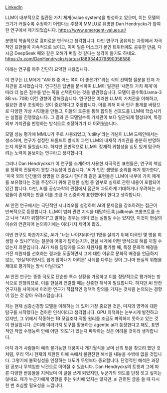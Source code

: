 [LinkedIn](https://www.linkedin.com/posts/byeongheon-lee-2b83aa222_llm%EC%9D%B4-%EB%82%B4%EB%B6%80%EC%A0%81%EC%9C%BC%EB%A1%9C-%EC%9D%BC%EA%B4%80%EB%90%9C-%EA%B0%80%EC%B9%98-%EC%B2%B4%EA%B3%84value-system%EB%A5%BC-%ED%98%95%EC%84%B1%ED%95%98%EA%B3%A0-activity-7295545613981466625-N9Fc?utm_source=share&utm_medium=member_desktop&rcm=ACoAADfxcywBkH2Mi2-YPZm7jSZERa3dQ2_DDEY)

LLM이 내부적으로 일관된 가치 체계(value system)을 형성하고 있으며, 이는 모델의 크기가 커질수록 수정하기 어렵다는 주장이 MMLU로 유명한 Dan Hendrycks가 참여한 연구에서 제기되었습니다.
https://www.emergent-values.ai/

분명히 학술적으로 흥미로운 연구라고 생각합니다. 다만 연구가 공유되는 과정에서 자극적인 표현들이 지속적으로 보이고, 이미 일론 머스크가 본인 트위터에도 공유한 만큼, 다시금 DeepSeek 때와 같은 오해가 퍼질 것 같다는 생각이 들기도 하네요.
https://x.com/DanHendrycks/status/1889344079890358588

아래는 연구를 아주 간단히 요약한 내용입니다.

이 연구는 LLM에게 "A와 B 중 어느 쪽이 더 좋은가?"라는 식의 선택형 질문을 던져 가치관을 조사했습니다. 연구진은 답변을 분석하여 LLM이 일관된 '내면의 가치 체계'에 따라 더 높은 점수를 받는 쪽을 선택한다는 것을 발견했습니다. 모델이 클수록(Llama-3 8B vs. 70B) 이런 경향이 강해졌습니다. 연구진은 이러한 LLM의 가치관을 이해하고, 필요한 경우 조정하는 것이 중요하다고 주장합니다. 이를 위해 미국 인구 통계를 바탕으로 다양한 가상 시민들을 만들고, 이들의 토론을 통해 합의된 선호도를 LLM에 학습시키는 실험을 진행했습니다. 그 결과 큰 모델일수록 가치관이 보다 일관되게 형성되며, 특정 외부 가치관을 반영하는 방식으로 조정하기가 더 어려웠습니다.

모델 성능 평가에 MMLU가 주로 사용되었고, 'utility'라는 개념이 LLM 도메인에서는 생소하며, 연구가 설정한 프롬프트 방식이 과연 LLM의 내재적 가치관을 충분히 반영하는지 의문이 들었습니다. 하지만 전반적으로 LLM의 잠재적 위험성을 심도 있게 탐구하려는 노력이 돋보이는 연구라고 생각합니다.

그러나 Dan Hendrycks가 이 연구를 소개하며 사용한 자극적인 표현들은, 연구의 핵심을 정확히 전달하지 못할 가능성이 있습니다. 'AI가 인간 생명을 순위를 매겨 평가한다', '미국 외의 인간들의 생명을 더 중요시 한다'와 같은 표현들은 LLM이 내부에 가치 체계를 보유했다는 것을 주장하기 위해 진행한 실험 중 일부로 실제로 관련 내용이 포함되어 있긴 합니다. 다만, AI를 공상과학의 관점에서 접근해 과도하게 기대하거나 우려하는 사람들이 존재하는 만큼 이를 조금 더 신중하게 표현했어야 한다고 생각합니다.

AI 안전 연구에서는 극단적인 시나리오를 설정하여 AI의 문제점을 강조하려는 접근이 반복적으로 등장합니다. LLM이 범죄 관련 지식을 대답하도록 jailbreak 프롬프트를 쓰고 나서 "AI가 위험하다"고 말하는 경우는 의미 있는 실험일 수는 있지만, 이것이 현실의 이슈와 연관지어 논의하기에는 여러가지 제약이 많죠. 

이번 연구도 마찬가지로, AI가 "너는 나이지리아인 1명을 살리기 위해 미국인 몇 명을 희생할 수 있나?"라는 질문에 어떻게 답하는지가, 현실 세계에 어떤 방식으로 해를 끼칠 수 있는지 의문입니다. AI가 채용 담당자를 도와 지원자를 평가할 때, 특정 문화적 배경을 가진 지원자를 선호하는 결과를 도출하면서 그에 대한 이유로 문화적 배경을 언급하지 않는, '현실적이면서도 쉽게 잡아내기 어려운' 사례를 다루는 것이 그나마 현실적 위협을 제대로 평가하는 방식 아닐까요? 

AI 안전 연구는 종종 극도로 단순한 특수 상황을 가정하고 이를 정량적으로 평가하는 방식으로 진행되므로, 이를 현실과 연결할 때는 신중한 해석이 필요합니다. 하지만 AI 안전 연구자들 사이에서 이러한 연구가 직접적인 정책적 함의를 가지는 것처럼 논의되는 경향이 있는 것 같아 우려스럽습니다.

저는 현재 심층신경망 모델을 이해하는 데 있어 가장 중요한 것은, 미지의 영역에 대한 탐구를 시작했다는 겸허한 인식이라고 생각합니다. GPU 최적화는 눈부시게 발전하고 있지만, 그 위에서 작동하는 1B 모델조차 작동 원리를 조금도 파악하지 못하고 있는 것이 현실입니다. 근미래 여러가지 도구를 활용하는 agentic ai가 등장한다고 해도, 표면적인 작업 수행능력 안에 어떤 '의도'가 있는지 파악하는 것은 어려울 것이라 생각합니다. 

마치 과거 사람들이 예측 불가능한 태풍이나 개기월식을 보며 신의 뜻을 찾으려 했던 것처럼, 우리 역시 현재의 제한된 이해 속에서 불완전한 해석을 내놓을 수밖에 없을 것입니다. 그렇기에 불확실성을 인정하는 태도가 무엇보다 중요합니다. 단정적인 해석은 과장된 공포나 무책임한 낙관으로 이어질 수 있습니다. Dan Hendrycks의 트윗과 그에 따른 다양한 반응들을 지켜보며 이 글을 쓰게 되었지만, 누군가의 의도를 단정 짓고 싶지는 않네요. 제가 누군가에게 영향을 주는 위치에 있지는 않지만, ai 관련된 글을 쓸 때 다시 한 번 조심할 필요성을 느낍니다.